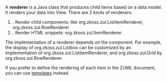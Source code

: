 A **renderer** is a Java class that produces child items based on a data
model. It renders your data into View. There are 2 kinds of renderers:

1.  . Render child components: like
    <javadoc type="interface">org.zkoss.zul.ListitemRenderer</javadoc>,
    <javadoc type="interface">org.zkoss.zul.RowRenderer</javadoc>
2.  . Render HTML snippets:
    <javadoc type="interface">org.zkoss.zul.ItemRenderer</javadoc>.

The implementation of a renderer depends on the component. For example,
the display of <javadoc>org.zkoss.zul.Listbox</javadoc> can be
customized by an implementation of
<javadoc type="interface">org.zkoss.zul.ListitemRenderer</javadoc>, and
<javadoc>org.zkoss.zul.Grid</javadoc> by
<javadoc type="interface">org.zkoss.zul.RowRenderer</javadoc>.

If you prefer to define the rendering of each item in the ZUML document,
you can use
[templates]({{site.baseurl}}/zk_dev_ref/mvc/view/template)
instead.
